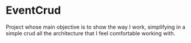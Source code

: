 # EventCrud
 Project whose main objective is to show the way I work, simplifying in a simple crud all the architecture that I feel comfortable working with.
